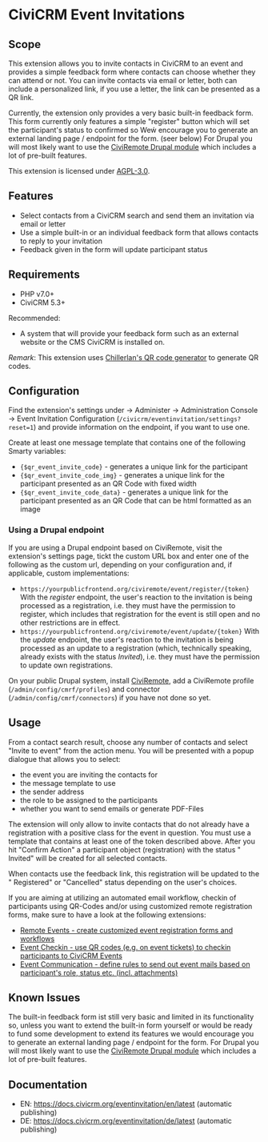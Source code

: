 # CiviCRM Event Invitations

## Scope

This extension allows you to invite contacts in CiviCRM to an event and provides
a simple feedback form where contacts can choose whether they can attend or not.
You can invite contacts via email or letter, both can include a personalized
link, if you use a letter, the link can be presented as a QR link.

Currently, the extension only provides a very basic built-in feedback form. This
form currently only features a simple "register" button which will set the
participant's status to confirmed so Weẃ encourage you to generate an external
landing page / endpoint for the form. (seer below) For Drupal you will most
likely want to use
the [CiviRemote Drupal module](https://github.com/systopia/civiremote) which
includes a lot of pre-built features.

This extension is licensed
under [AGPL-3.0](https://www.gnu.org/licenses/agpl-3.0).

## Features

* Select contacts from a CiviCRM search and send them an invitation via email or
  letter
* Use a simple built-in or an individual feedback form that allows contacts to
  reply to your invitation
* Feedback given in the form will update participant status

## Requirements

* PHP v7.0+
* CiviCRM 5.3+

Recommended:

* A system that will provide your feedback form such as an external website or
  the CMS CiviCRM is installed on.

*Remark*: This extension
uses [Chillerlan's QR code generator](https://github.com/chillerlan/php-qrcode)
to generate QR codes.

## Configuration

Find the extension's settings under → Administer → Administration Console →
Event Invitation Configuration (`/civicrm/eventinvitation/settings?reset=1`) and
provide information on the endpoint, if you want to use one.

Create at least one message template that contains one of the following Smarty
variables:

* `{$qr_event_invite_code}` - generates a unique link for the participant
* `{$qr_event_invite_code_img}` - generates a unique link for the participant
  presented as an QR Code with fixed width
* `{$qr_event_invite_code_data}` - generates a unique link for the participant
  presented as an QR Code that can be html formatted as an image

### Using a Drupal endpoint

If you are using a Drupal endpoint based on CiviRemote, visit the extension's
settings page, tickt the custom URL box and enter one of the following as the
custom url, depending on your configuration and, if applicable, custom
implementations:
* `https://yourpublicfrontend.org/civiremote/event/register/{token}`
    With the *register* endpoint, the user's reaction to the invitation is being
    processed as a registration, i.e. they must have the permission to register,
    which includes that registration for the event is still open and no other
    restrictions are in effect.
* `https://yourpublicfrontend.org/civiremote/event/update/{token}`
    With the *update* endpoint, the user's reaction to the invitation is being
    processed as an update to a registration (which, technically speaking,
    already exists with the status *Invited*), i.e. they must have the
    permission to update own registrations.

On your public Drupal system, install
[CiviRemote](https://github.com/systopia/civiremote), add a CiviRemote profile
(`/admin/config/cmrf/profiles`) and connector (`/admin/config/cmrf/connectors`)
if you have not done so yet.

## Usage

From a contact search result, choose any number of contacts and select "Invite
to event" from the action menu. You will be presented with a popup dialogue that
allows you to select:

* the event you are inviting the contacts for
* the message template to use
* the sender address
* the role to be assigned to the participants
* whether you want to send emails or generate PDF-Files

The extension will only allow to invite contacts that do not already have a
registration with a positive class for the event in question. You must use a
template that contains at least one of the token described above. After you
hit "Confirm Action" a participant object (registration) with the status "
Invited" will be created for all selected contacts.

When contacts use the feedback link, this registration will be updated to the "
Registered" or "Cancelled" status depending on the user's choices.

If you are aiming at utilizing an automated email workflow, checkin of
participants using QR-Codes and/or using customized remote registration forms,
make sure to have a look at the following extensions:

* [Remote Events - create customized event registration forms and workflows](https://github.com/systopia/de.systopia.remoteevent)
* [Event Checkin - use QR codes (e.g. on event tickets) to checkin participants to CiviCRM Events ](https://github.com/systopia/eventcheckin)
* [Event Communication - define rules to send  out event mails based on participant's role, status etc. (incl. attachments)](https://github.com/systopia/eventmessages)

## Known Issues

The built-in feedback form ist still very basic and limited in its
functionality so, unless you want to extend the built-in form yourself or would
be ready to fund some development to extend its features we would encourage you
to generate an external landing page / endpoint for the form. For Drupal you
will most likely want to use
the [CiviRemote Drupal module](https://github.com/systopia/civiremote) which
includes a lot of pre-built features.

## Documentation
- EN: https://docs.civicrm.org/eventinvitation/en/latest (automatic publishing)
- DE: https://docs.civicrm.org/eventinvitation/de/latest (automatic publishing)